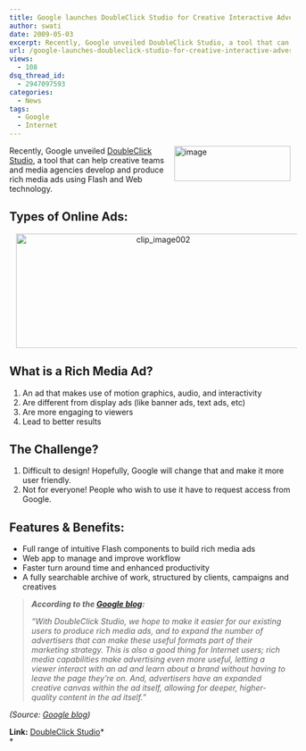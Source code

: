 ```yaml
---
title: Google launches DoubleClick Studio for Creative Interactive Advertising
author: swati
date: 2009-05-03
excerpt: Recently, Google unveiled DoubleClick Studio, a tool that can help creative teams and media agencies develop and produce rich media ads using Flash and Web technology.
url: /google-launches-doubleclick-studio-for-creative-interactive-advertizing-online/
views:
  - 108
dsq_thread_id:
  - 2947097593
categories:
  - News
tags:
  - Google
  - Internet
---
```

<img class="wp-image-52212" style="border: 0pt none;margin-left: 0px;margin-right: 0px" src="http://cdn.devilsworkshop.org/files/2009/05/image2.png" border="0" alt="image" width="208" height="63" align="right" /> Recently, Google unveiled <a href="http://studio.doubleclick.com/" onclick="_gaq.push(['_trackEvent', 'outbound-article', 'http://studio.doubleclick.com/', 'DoubleClick Studio']);" target="_self">DoubleClick Studio</a>, a tool that can help creative teams and media agencies develop and produce rich media ads using Flash and Web technology.

## Types of Online Ads:

<p style="text-align: center">
  <img class="aligncenter" style="border: 0pt none" src="http://cdn.devilsworkshop.org/files/2009/05/clip-image0029.jpg" border="0" alt="clip_image002" hspace="12" width="512" height="205" />
</p>

## What is a Rich Media Ad?

  1. An ad that makes use of motion graphics, audio, and interactivity
  2. Are different from display ads (like banner ads, text ads, etc)
  3. Are more engaging to viewers
  4. Lead to better results

## The Challenge?

  1. Difficult to design! Hopefully, Google will change that and make it more user friendly.
  2. Not for everyone! People who wish to use it have to request access from Google.

## Features & Benefits:

  * Full range of intuitive Flash components to build rich media ads
  * Web app to manage and improve workflow
  * Faster turn around time and enhanced productivity
  * A fully searchable archive of work, structured by clients, campaigns and creatives

> ***According to the **<a href="http://googleblog.blogspot.com/2009/04/whats-rich-media-ad-anyway.html" onclick="_gaq.push(['_trackEvent', 'outbound-article', 'http://googleblog.blogspot.com/2009/04/whats-rich-media-ad-anyway.html', 'Google blog']);" ><strong>Google blog</strong></a>**:***
> 
> *“With DoubleClick Studio, we hope to make it easier for our existing users to produce rich media ads, and to expand the number of advertisers that can make these useful formats part of their marketing strategy. This is also a good thing for Internet users; rich media capabilities make advertising even more useful, letting a viewer interact with an ad and learn about a brand without having to leave the page they&#8217;re on. And, advertisers have an expanded creative canvas within the ad itself, allowing for deeper, higher-quality content in the ad itself.”*

*(Source: <a href="http://googleblog.blogspot.com/2009/04/whats-rich-media-ad-anyway.html" onclick="_gaq.push(['_trackEvent', 'outbound-article', 'http://googleblog.blogspot.com/2009/04/whats-rich-media-ad-anyway.html', 'Google blog']);" >Google blog</a>)*

**Link:** <a href="http://studio.doubleclick.com/" onclick="_gaq.push(['_trackEvent', 'outbound-article', 'http://studio.doubleclick.com/', 'DoubleClick Studio']);" target="_self">DoubleClick Studio</a>*  
*

